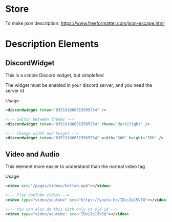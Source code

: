 # Store

To make json description: https://www.freeformatter.com/json-escape.html

# Description Elements

## DiscordWidget

This is a simple Discord widget, but simplefied

The widget must be enabled in your discord server, and you need the server id

Usage

```html
<discordwidget token="835191866315505734" />

<!-- Switch between themes -->
<discordwidget token="835191866315505734" theme="dark|light" />

<!-- Change width and height -->
<discordwidget token="835191866315505734" width="500" height="350" />
```

## Video and Audio

This element more easier to understand than the normal video tag

Usage

```html
<video src="/pages/videos/hellow.mp4"></video>

<!-- Play YouTube videos -->
<video type="video/youtube" src="https://youtu.be/IDviIp15V5Q"></video>

<!-- You can also do this with only yt vid id -->
<video type="video/youtube" src="IDviIp15V5Q"></video>
```
